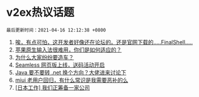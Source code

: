 # v2ex热议话题

`最后更新时间：2021-04-16 12:12:38 +0800`

1. [唉，有点可怕，这开发者好像还在论坛的。还是官网下载的.....FinalShell.....](https://www.v2ex.com/t/770866)
1. [苹果原生输入法很难用，你们是如何适应的？](https://www.v2ex.com/t/771000)
1. [为什么大家纷纷要造车？](https://www.v2ex.com/t/770998)
1. [Seamless 网页版上线，送码活动开启](https://www.v2ex.com/t/771018)
1. [Java 要不要转 .net 换个方向？大佬进来讨论下](https://www.v2ex.com/t/770849)
1. [miui 老用户回归，有什么常识是我需要恶补的么](https://www.v2ex.com/t/770959)
1. [[日本工作] 我们正筹备一家公司](https://www.v2ex.com/t/770894)

